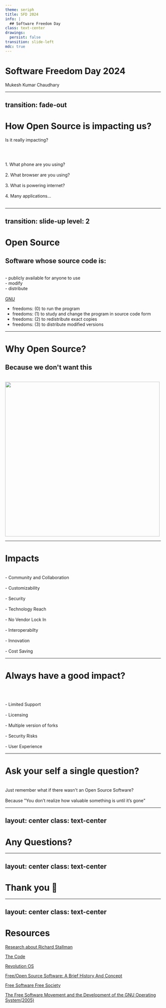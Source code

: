 ```yaml
---
theme: seriph
title: SFD 2024
info: |
  ## Software Freedom Day
class: text-center
drawings:
  persist: false
transition: slide-left
mdc: true
---
```


# Software Freedom Day 2024

Mukesh Kumar Chaudhary

<div class="abs-br m-6 flex gap-2">
  <a href="https://github.com/mukezhz" target="_blank" alt="Mukesh Kumar Chaudhary GitHub" title="Open in GitHub"
    class="text-xl slidev-icon-btn opacity-50 !border-none !hover:text-white">
    <carbon-logo-github />
  </a>
  <a href="https://linkedin.com/in/mukezhz" target="_blank" alt="Mukezhz's Linkedin" title="Mukesh Kumar Chaudhary Linkedin"
    class="text-xl slidev-icon-btn opacity-50 !border-none !hover:text-white">
    <carbon-logo-linkedin />
  </a>
</div>

---
transition: fade-out
---

# How Open Source is impacting us?

Is it really impacting?

<br/><br/>
<div v-click>
1. What phone are you using?
</div>
<br/>
<div v-click>
2. What browser are you using?
</div>
<br/>
<div v-click>
3. What is powering internet?
</div>
<br/>
<div v-click>
4. Many applications...
</div>
<br/>

---
transition: slide-up
level: 2
---

# Open Source

## Software whose source code is:
<br/>
<div v-click>
- publicly available for anyone to use
</div>

<div v-click>
- modify
</div>

<div v-click>
- distribute
</div>

<br/>

<div v-click>
<a href="https://www.gnu.org/philosophy/philosophy.html" _target="blank">GNU</a>
  <ul>
    <li>freedoms: (0) to run the program</li>
    <li>freedoms: (1) to study and change the program in source code form</li>
    <li>freedoms: (2) to redistribute exact copies</li>
    <li>freedoms: (3) to distribute modified versions</li>
  </ul> 
</div>

---

# Why Open Source?

## Because we don't want this
<br/>

<div v-click>
  <img src="https://rockymtnruby.com/wp-content/uploads/2024/07/Featured-Image-CrowdStrike.png" height="500" width="500" class="filter-blur-2"/>
</div>


---

# Impacts

<br/>
<v-click> - Community and Collaboration </v-click> <br/><br/>
<v-click> - Customizability </v-click> <br/><br/>
<v-click> - Security</v-click><br/><br/>
<v-click> - Technology Reach</v-click><br/><br/>
<v-click> - No Vendor Lock In</v-click><br/><br/>
<v-click> - Interoperabilty</v-click><br/><br/>
<v-click> - Innovation</v-click><br/><br/>
<v-click> - Cost Saving </v-click>

---

# Always have a good impact?

<br/><br/>

<v-click> - Limited Support </v-click>
<br/>
<br/>
<v-click> - Licensing </v-click>
<br/>
<br/>
<v-click> - Multiple version of forks </v-click>
<br/>
<br/>
<v-click> - Security Risks </v-click>
<br/>
<br/>
<v-click> - User Experience </v-click>
<br/>

---

# Ask your self a single question?

<br/>
<div v-click>
Just remember what if there wasn't an Open Source Software?
</div>
<br/>
<div v-click>
Because "You don’t realize how valuable something is until it’s gone"
</div>

---
layout: center
class: text-center
---

# Any Questions?

---
layout: center
class: text-center
---

# Thank you 🙏


---
layout: center
class: text-center
---

# Resources

[Research about Richard Stallman](https://duckduckgo.com/?q=Richard+Stallman)


[The Code](https://www.youtube.com/watch?v=XMm0HsmOTFI)

[Revolution OS](https://youtu.be/k0RYQVkQmWU)

[Free/Open Source Software: A Brief History And Concept](https://youtu.be/pURPtwdBE1M)

[Free Software Free Society](https://www.youtube.com/watch?v=Ag1AKIl_2GM&t=63s)

[The Free Software Movement and the Development of the GNU Operating System(2005)](https://www.youtube.com/watch?v=Mz9KmomGTsQ)

<PoweredBySlidev mt-10 />
